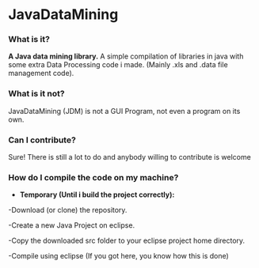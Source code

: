 # JavaDataMining

### What is it? ###
**A Java data mining library.** A simple compilation of libraries in java with some extra Data Processing code i made.
(Mainly .xls and .data file management code).

### What is it not? ###
JavaDataMining (JDM) is not a GUI Program, not even a program on its own.

### Can I contribute? ###
Sure! There is still a lot to do and anybody willing to contribute is welcome


### How do I compile the code on my machine? ###

- **Temporary (Until i build the project correctly):**

-Download (or clone) the repository.

-Create a new Java Project on eclipse.

-Copy the downloaded src folder to your eclipse project home directory.

-Compile using eclipse (If you got here, you know how this is done)

